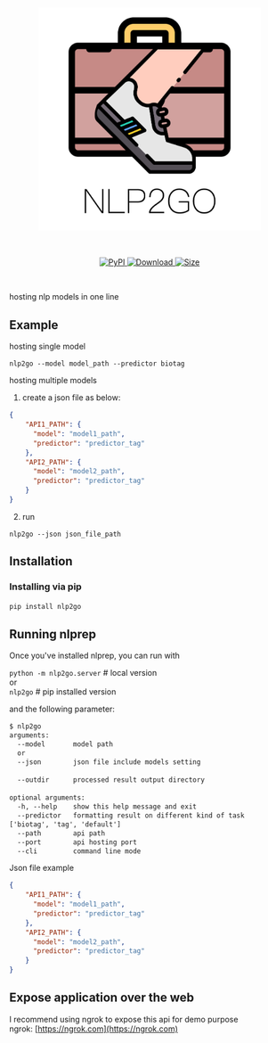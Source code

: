 <p  align="center">
    <br>
    <img src="https://raw.githubusercontent.com/voidful/nlp2go/master/doc/img/nlp2go.png" width="400"/>
    <br>
<p>
<br/>
<p align="center">
    <a href="https://pypi.org/project/nlp2go/">
        <img alt="PyPI" src="https://img.shields.io/pypi/v/nlp2go">
    </a>
    <a href="https://github.com/voidful/nlp2go">
        <img alt="Download" src="https://img.shields.io/pypi/dm/nlp2go">
    </a>
    <a href="https://github.com/voidful/nlp2go">
        <img alt="Size" src="https://img.shields.io/github/repo-size/voidful/nlp2go">
    </a>
</p>
<br/>

hosting nlp models in one line

## Example
hosting single model
```
nlp2go --model model_path --predictor biotag
```
hosting multiple models
1. create a json file as below:
```json
{
    "API1_PATH": {
      "model": "model1_path",
      "predictor": "predictor_tag"
    },
    "API2_PATH": {
      "model": "model2_path",
      "predictor": "predictor_tag"
    }
}
```
2. run
```
nlp2go --json json_file_path  
```

## Installation

### Installing via pip
```bash
pip install nlp2go
```

## Running nlprep

Once you've installed nlprep, you can run with

`python -m nlp2go.server` # local version  
or  
`nlp2go`  # pip installed version

and the following parameter:
```
$ nlp2go
arguments:
  --model       model path 
  or   
  --json        json file include models setting 
  
  --outdir      processed result output directory       
  
optional arguments:
  -h, --help    show this help message and exit
  --predictor   formatting result on different kind of task    ['biotag', 'tag', 'default']  
  --path        api path
  --port        api hosting port
  --cli         command line mode
```
Json file example
```json
{
    "API1_PATH": {
      "model": "model1_path",
      "predictor": "predictor_tag"
    },
    "API2_PATH": {
      "model": "model2_path",
      "predictor": "predictor_tag"
    }
}
```

## Expose application over the web
I recommend using ngrok to expose this api for demo purpose  
ngrok: [https://ngrok.com](https://ngrok.com)

